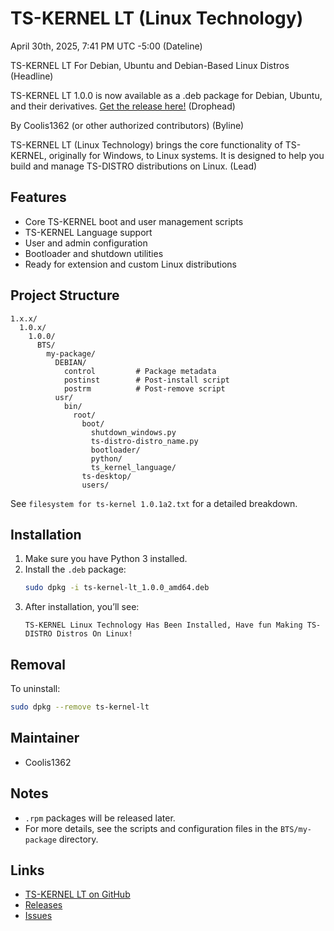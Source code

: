 <!-- filepath: c:\Users\tadeo\OneDrive\Documents\GitHub\TS-NETWORK\SECTIONS\TS-KENREL NEWS\NEWS\NEWS 4-30-2025 2\TS-KERNEL-LT-README.md -->
# TS-KERNEL LT (Linux Technology)

April 30th, 2025, 7:41 PM UTC -5:00 (Dateline)

TS-KERNEL LT For Debian, Ubuntu and Debian-Based Linux Distros (Headline)

TS-KERNEL LT 1.0.0 is now available as a .deb package for Debian, Ubuntu, and their derivatives. [Get the release here!](https://github.com/Coolis1362/TS-KERNEL-LT) (Drophead)

By Coolis1362 (or other authorized contributors) (Byline)

TS-KERNEL LT (Linux Technology) brings the core functionality of TS-KERNEL, originally for Windows, to Linux systems. It is designed to help you build and manage TS-DISTRO distributions on Linux. (Lead)

## Features

- Core TS-KERNEL boot and user management scripts
- TS-KERNEL Language support
- User and admin configuration
- Bootloader and shutdown utilities
- Ready for extension and custom Linux distributions

## Project Structure

```
1.x.x/
  1.0.x/
    1.0.0/
      BTS/
        my-package/
          DEBIAN/
            control         # Package metadata
            postinst        # Post-install script
            postrm          # Post-remove script
          usr/
            bin/
              root/
                boot/
                  shutdown_windows.py
                  ts-distro-distro_name.py
                  bootloader/
                  python/
                  ts_kernel_language/
                ts-desktop/
                users/
```

See `filesystem for ts-kernel 1.0.1a2.txt` for a detailed breakdown.

## Installation

1. Make sure you have Python 3 installed.
2. Install the `.deb` package:
   ```sh
   sudo dpkg -i ts-kernel-lt_1.0.0_amd64.deb
   ```
3. After installation, you’ll see:
   ```
   TS-KERNEL Linux Technology Has Been Installed, Have fun Making TS-DISTRO Distros On Linux!
   ```

## Removal

To uninstall:
```sh
sudo dpkg --remove ts-kernel-lt
```

## Maintainer

- Coolis1362

## Notes

- `.rpm` packages will be released later.
- For more details, see the scripts and configuration files in the `BTS/my-package` directory.

## Links

- [TS-KERNEL LT on GitHub](https://github.com/Coolis1362/TS-KERNEL-LT)
- [Releases](https://github.com/Coolis1362/TS-KERNEL-LT/releases)
- [Issues](https://github.com/Coolis1362/TS-KERNEL-LT/issues)
